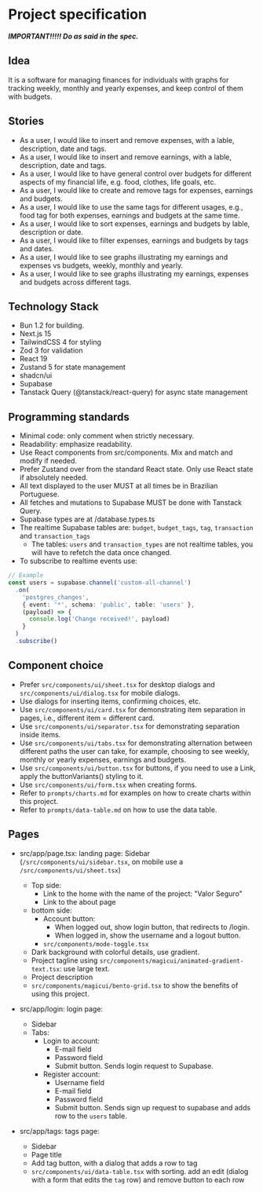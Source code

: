 # Project specification
_**IMPORTANT!!!!! Do as said in the spec.**_
## Idea
It is a software for managing finances for individuals with graphs for tracking weekly, monthly and yearly expenses, and keep control of them with budgets.

## Stories
- As a user, I would like to insert and remove expenses, with a lable, description, date and tags.
- As a user, I would like to insert and remove earnings, with a lable, description, date and tags.
- As a user, I would like to have general control over budgets for different aspects of my financial life, e.g. food, clothes, life goals, etc.
- As a user, I would like to create and remove tags for expenses, earnings and budgets.
- As a user, I would like to use the same tags for different usages, e.g., food tag for both expenses, earnings and budgets at the same time.
- As a user, I would like to sort expenses, earnings and budgets by lable, description or date.
- As a user, I would like to filter expenses, earnings and budgets by tags and dates.
- As a user, I would like to see graphs illustrating my earnings and expenses vs budgets, weekly, monthly and yearly.
- As a user, I would like to see graphs illustrating my earnings, expenses and budgets across different tags.

## Technology Stack
- Bun 1.2 for building.
- Next.js 15
- TailwindCSS 4 for styling
- Zod 3 for validation
- React 19
- Zustand 5 for state management
- shadcn/ui
- Supabase
- Tanstack Query (@tanstack/react-query) for async state management

## Programming standards
- Minimal code: only comment when strictly necessary.
- Readability: emphasize readability.
- Use React components from src/components. Mix and match and modify if needed.
- Prefer Zustand over from the standard React state. Only use React state if absolutely needed.
- All text displayed to the user MUST at all times be in Brazilian Portuguese.
- All fetches and mutations to Supabase MUST be done with Tanstack Query.
- Supabase types are at /database.types.ts
- The realtime Supabase tables are: `budget`, `budget_tags`, `tag`, `transaction` and `transaction_tags`
  - The tables: `users` and `transaction_types` are not realtime tables, you will have to refetch the data once changed.
- To subscribe to realtime events use:
```typescript
// Example
const users = supabase.channel('custom-all-channel')
  .on(
    'postgres_changes',
    { event: '*', schema: 'public', table: 'users' },
    (payload) => {
      console.log('Change received!', payload)
    }
  )
  .subscribe()
````

## Component choice
- Prefer `src/components/ui/sheet.tsx` for desktop dialogs and `src/components/ui/dialog.tsx` for mobile dialogs.
- Use dialogs for inserting items, confirming choices, etc.
- Use `src/components/ui/card.tsx` for demonstrating item separation in pages, i.e., different item = different card.
- Use `src/components/ui/separator.tsx` for demonstrating separation inside items.
- Use `src/components/ui/tabs.tsx` for demonstrating alternation between different paths the user can take, for example, choosing to see weekly, monthly or yearly expenses, earnings and budgets.
- Use `src/components/ui/button.tsx` for buttons, if you need to use a Link, apply the buttonVariants() styling to it.
- Use `src/components/ui/form.tsx` when creating forms.
- Refer to `prompts/charts.md` for examples on how to create charts within this project.
- Refer to `prompts/data-table.md` on how to use the data table.

## Pages
- src/app/page.tsx: landing page:
  Sidebar (`/src/components/ui/sidebar.tsx`, on mobile use a `/src/components/ui/sheet.tsx`)
    - Top side:
      - Link to the home with the name of the project: "Valor Seguro"
      - Link to the about page
    - bottom side:
      - Account button:
        - When logged out, show login button, that redirects to /login.
        - When logged in, show the username and a logout button.
      - `src/components/mode-toggle.tsx`
  - Dark background with colorful details, use gradient.
  - Project tagline using `src/components/magicui/animated-gradient-text.tsx`: use large text.
  - Project description
  - `src/components/magicui/bento-grid.tsx` to show the benefits of using this project.

- src/app/login: login page:
  - Sidebar
  - Tabs:
    - Login to account:
      - E-mail field
      - Password field
      - Submit button. Sends login request to Supabase.
    - Register account:
      - Username field
      - E-mail field
      - Password field
      - Submit button. Sends sign up request to supabase and adds row to the `users` table.

- src/app/tags: tags page:
  - Sidebar
  - Page title
  - Add tag button, with a dialog that adds a row to tag
  - `src/components/ui/data-table.tsx` with sorting. add an edit (dialog with a form that edits the `tag` row) and remove button to each row
